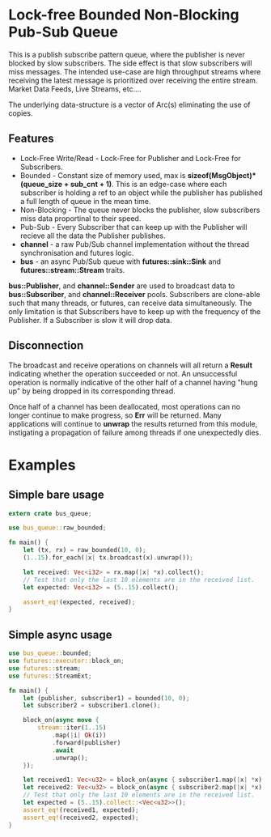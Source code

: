  # Lock-free Bounded Non-Blocking Pub-Sub Queue

 This is a publish subscribe pattern queue, where the publisher is never blocked by
 slow subscribers. The side effect is that slow subscribers will miss messages. The intended
 use-case are high throughput streams where receiving the latest message is prioritized over
 receiving the entire stream. Market Data Feeds, Live Streams, etc....

 The underlying data-structure is a vector of Arc(s) eliminating the use of copies.

## Features
 * Lock-Free Write/Read - Lock-Free for Publisher and Lock-Free for Subscribers.
 * Bounded - Constant size of memory used, max is **sizeof(MsgObject)*(queue_size + sub_cnt + 1)**.
   This is an edge-case where each subscriber is holding a ref to an object while the publisher
   has published a full length of queue in the mean time.
 * Non-Blocking - The queue never blocks the publisher, slow subscribers miss data proportinal to
   their speed.
 * Pub-Sub - Every Subscriber that can keep up with the Publisher will recieve all the data the
   Publisher publishes.
 * **channel** - a raw Pub/Sub channel implementation without the thread synchronisation and futures logic.
 * **bus** - an async Pub/Sub queue with **futures::sink::Sink** and **futures::stream::Stream** traits.

**bus::Publisher**, and **channel::Sender** are used to broadcast data to **bus::Subscriber**, and
**channel::Receiver** pools. Subscribers are clone-able such that many threads, or futures, can receive
data simultaneously. The only limitation is that Subscribers have to keep up with the frequency of the
Publisher. If a Subscriber is slow it will drop data.

## Disconnection

The broadcast and receive operations on channels will all return a **Result**
indicating whether the operation succeeded or not. An unsuccessful operation
is normally indicative of the other half of a channel having "hung up" by
being dropped in its corresponding thread.

Once half of a channel has been deallocated, most operations can no longer
continue to make progress, so **Err** will be returned. Many applications
will continue to **unwrap** the results returned from this module,
instigating a propagation of failure among threads if one unexpectedly dies.


# Examples

## Simple bare usage

```rust
extern crate bus_queue;

use bus_queue::raw_bounded;

fn main() {
    let (tx, rx) = raw_bounded(10, 0);
    (1..15).for_each(|x| tx.broadcast(x).unwrap());

    let received: Vec<i32> = rx.map(|x| *x).collect();
    // Test that only the last 10 elements are in the received list.
    let expected: Vec<i32> = (5..15).collect();

    assert_eq!(expected, received);
}
```

## Simple async usage

```rust
use bus_queue::bounded;
use futures::executor::block_on;
use futures::stream;
use futures::StreamExt;

fn main() {
    let (publisher, subscriber1) = bounded(10, 0);
    let subscriber2 = subscriber1.clone();

    block_on(async move {
        stream::iter(1..15)
            .map(|i| Ok(i))
            .forward(publisher)
            .await
            .unwrap();
    });

    let received1: Vec<u32> = block_on(async { subscriber1.map(|x| *x).collect().await });
    let received2: Vec<u32> = block_on(async { subscriber2.map(|x| *x).collect().await });
    // Test that only the last 10 elements are in the received list.
    let expected = (5..15).collect::<Vec<u32>>();
    assert_eq!(received1, expected);
    assert_eq!(received2, expected);
}
```
